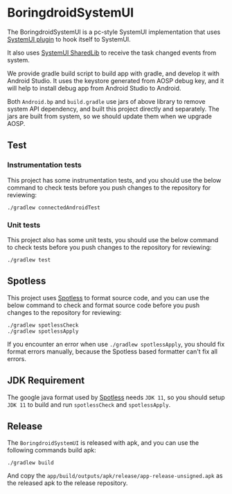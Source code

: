 # BoringdroidSystemUI

The BoringdroidSystemUI is a pc-style SystemUI implementation that uses 
[SystemUI plugin](https://android.googlesource.com/platform/frameworks/base/+/refs/heads/master/packages/SystemUI/plugin/)
to hook itself to SystemUI.

It also uses 
[SystemUI SharedLib](https://android.googlesource.com/platform/frameworks/base/+/refs/heads/master/packages/SystemUI/shared/)
to receive the task changed events from system.

We provide gradle build script to build app with gradle, and develop it with Android Studio. It uses the keystore
generated from AOSP debug key, and it will help to install debug app from Android Studio to Android.

Both `Android.bp` and `build.gradle` use jars of above library to remove system API dependency, and
built this project directly and separately. The jars are built from system, so we should update them
when we upgrade AOSP.

## Test

### Instrumentation tests

This project has some instrumentation tests, and you should use the below command to check
tests before you push changes to the repository for reviewing:

```shell
./gradlew connectedAndroidTest
```

### Unit tests

This project also has some unit tests, you should use the below command to check tests before
you push changes to the repository for reviewing:

```shell
./gradlew test
```

## Spotless

This project uses [Spotless](https://github.com/diffplug/spotless/tree/main/plugin-gradle) to
format source code, and you can use the below command to check and format source code before
you push changes to the repository for reviewing:

```shell
./gradlew spotlessCheck
./gradlew spotlessApply
```

If you encounter an error when use `./gradlew spotlessApply`, you should fix format errors
manually, because the Spotless based formatter can't fix all errors.

## JDK Requirement

The google java format used by [Spotless](https://github.com/diffplug/spotless/tree/main/plugin-gradle)
needs `JDK 11`, so you should setup `JDK 11` to build and run `spotlessCheck` and `spotlessApply`.

## Release

The `BoringdroidSystemUI` is released with apk, and you can use the following commands build apk:

```shell script
./gradlew build
```

And copy the `app/build/outputs/apk/release/app-release-unsigned.apk` as the released apk to the 
release repository.